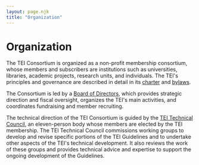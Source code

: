 ```yaml
---
layout: page.njk
title: "Organization"
---
```

# Organization
The TEI Consortium is organized as a non-profit membership consortium, whose members and subscribers are institutions such as universities, libraries, academic projects, research units, and individuals. The TEI's principles and governance are described in detail in its [charter](/about/charter) and [bylaws](/about/bylaws).


The Consortium is led by a [Board of Directors](/about/board), which provides strategic direction and fiscal oversight, organizes the TEI's main activities, and coordinates fundraising and member recruiting.


The technical direction of the TEI Consortium is guided by the [TEI Technical Council](/activities/Council/), an eleven-person body whose members are elected by the TEI membership. The TEI Technical Council commissions working groups to develop and revise specific portions of the TEI Guidelines and to undertake other aspects of the TEI's technical development. It also reviews the work of these groups and provides technical advice and expertise to support the ongoing development of the Guidelines.


 


